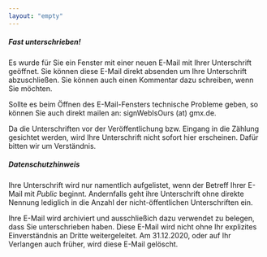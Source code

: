 ```yaml
---
layout: "empty"
---
```

##### Fast unterschrieben!

Es wurde für Sie ein Fenster mit einer neuen E-Mail mit Ihrer Unterschrift geöffnet. Sie können diese E-Mail direkt absenden um Ihre Unterschrift abzuschließen. Sie können auch einen Kommentar dazu schreiben, wenn Sie möchten.

Sollte es beim Öffnen des E-Mail-Fensters technische Probleme geben, so können Sie auch direkt mailen an: signWebIsOurs (at) gmx.de.

Da die Unterschriften vor der Veröffentlichung bzw. Eingang in die Zählung gesichtet werden, wird Ihre Unterschrift nicht sofort hier erscheinen. Dafür bitten wir um Verständnis.

##### Datenschutzhinweis

Ihre Unterschrift wird nur namentlich aufgelistet, wenn der Betreff Ihrer E-Mail mit _Public_ beginnt. Andernfalls geht ihre Unterschrift ohne direkte Nennung lediglich in die Anzahl der nicht-öffentlichen Unterschriften ein.

Ihre E-Mail wird archiviert und ausschließich dazu verwendet zu belegen, dass Sie unterschrieben haben. Diese E-Mail wird nicht ohne Ihr explizites Einverständnis an Dritte weitergeleitet. Am 31.12.2020, oder auf Ihr Verlangen auch früher, wird diese E-Mail gelöscht.
